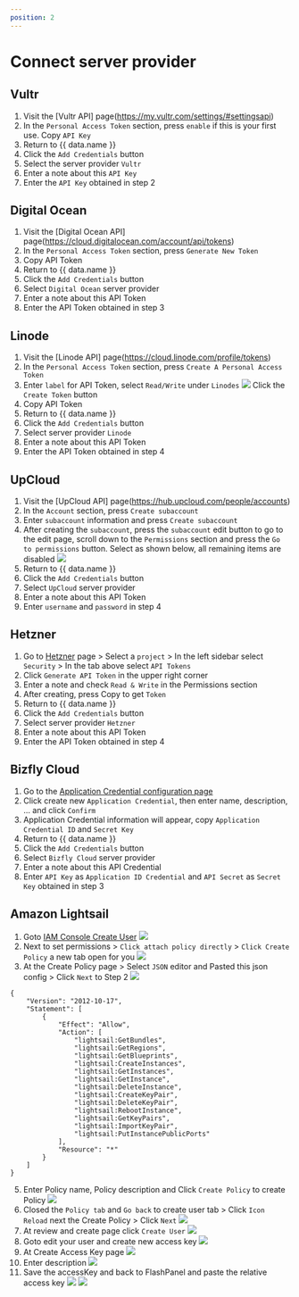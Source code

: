 ```yaml
---
position: 2
---
```


<script setup>
import { data } from '../../.vitepress/config.data.ts'
</script>

# Connect server provider

## Vultr

1. Visit the [Vultr API] page(https://my.vultr.com/settings/#settingsapi)
2. In the `Personal Access Token` section, press `enable` if this is your first use. Copy `API Key`
3. Return to <a :href="data.url + '/user/vps'" target="_blank">{{ data.name }}</a>
4. Click the `Add Credentials` button
5. Select the server provider `Vultr`
6. Enter a note about this `API Key`
7. Enter the `API Key` obtained in step 2

## Digital Ocean

1. Visit the [Digital Ocean API] page(https://cloud.digitalocean.com/account/api/tokens)
2. In the `Personal Access Token` section, press `Generate New Token`
3. Copy API Token
4. Return to <a :href="data.url + '/user/vps'" target="_blank">{{ data.name }}</a>
5. Click the `Add Credentials` button
6. Select `Digital Ocean` server provider
7. Enter a note about this API Token
8. Enter the API Token obtained in step 3

## Linode

1. Visit the [Linode API] page(https://cloud.linode.com/profile/tokens)
2. In the `Personal Access Token` section, press `Create A Personal Access Token`
3. Enter `label` for API Token, select `Read/Write` under `Linodes`
   ![](<../../images/connect-server-provider/Screenshot 2024-03-25 at 8.34.43.png>)
   Click the `Create Token` button
4. Copy API Token
5. Return to <a :href="data.url + '/user/vps'" target="_blank">{{ data.name }}</a>
6. Click the `Add Credentials` button
7. Select server provider `Linode`
8. Enter a note about this API Token
9. Enter the API Token obtained in step 4

## UpCloud

1. Visit the [UpCloud API] page(https://hub.upcloud.com/people/accounts)
2. In the `Account` section, press `Create subaccount`
3. Enter `subaccount` information and press `Create subaccount`
4. After creating the `subaccount`, press the `subaccount` edit button to go to the edit page, scroll down to the `Permissions` section and press the `Go to permissions` button.
   Select as shown below, all remaining items are disabled
   ![](<../../images/connect-server-provider/Screenshot 2024-03-25 at 8.44.25.png>)
5. Return to <a :href="data.url + '/user/vps'" target="_blank">{{ data.name }}</a>
6. Click the `Add Credentials` button
7. Select `UpCloud` server provider
8. Enter a note about this API Token
9. Enter `username` and `password` in step 4

## Hetzner

1. Go to [Hetzner](https://console.hetzner.cloud/projects) page > Select a `project` > In the left sidebar select `Security` > In the tab above select `API Tokens`
2. Click `Generate API Token` in the upper right corner
3. Enter a note and check `Read & Write` in the Permissions section
4. After creating, press Copy to get `Token`
5. Return to <a :href="data.url + '/user/vps'" target="_blank">{{ data.name }}</a>
6. Click the `Add Credentials` button
7. Select server provider `Hetzner`
8. Enter a note about this API Token
9. Enter the API Token obtained in step 4

## Bizfly Cloud

1. Go to the [Application Credential configuration page](https://manage.bizflycloud.vn/account/configuration/credential)
2. Click create new `Application Credential`, then enter name, description, ... and click `Confirm`
3. Application Credential information will appear, copy `Application Credential ID` and `Secret Key`
4. Return to <a :href="data.url + '/user/vps'" target="_blank">{{ data.name }}</a>
5. Click the `Add Credentials` button
6. Select `Bizfly Cloud` server provider
7. Enter a note about this API Credential
8. Enter `API Key` as `Application ID Credential` and `API Secret` as `Secret Key` obtained in step 3

## Amazon Lightsail

1. Goto [IAM Console Create User](https://us-east-1.console.aws.amazon.com/iam/home#/users/create)
   ![](../../images/connect-server-provider/lightsail-create-user.png)
2. Next to set permissions > `Click attach policy directly` > `Click Create Policy` a new tab open for you
   ![](../../images/connect-server-provider/lightsail-policy.png)
3. At the Create Policy page > Select `JSON` editor and Pasted this json config > Click `Next` to Step 2
   ![](../../images/connect-server-provider/lightsail-policy-permission.png)

```
{
	"Version": "2012-10-17",
	"Statement": [
		{
			"Effect": "Allow",
			"Action": [
				"lightsail:GetBundles",
				"lightsail:GetRegions",
				"lightsail:GetBlueprints",
				"lightsail:CreateInstances",
				"lightsail:GetInstances",
				"lightsail:GetInstance",
				"lightsail:DeleteInstance",
				"lightsail:CreateKeyPair",
				"lightsail:DeleteKeyPair",
				"lightsail:RebootInstance",
				"lightsail:GetKeyPairs",
				"lightsail:ImportKeyPair",
				"lightsail:PutInstancePublicPorts"
			],
			"Resource": "*"
		}
	]
}
```

5. Enter Policy name, Policy description and Click `Create Policy` to create Policy
   ![](../../images/connect-server-provider/lightsail-policy-name.png)
6. Closed the `Policy tab` and `Go back` to create user tab > Click `Icon Reload` next the Create Policy > Click `Next`
   ![](../../images/connect-server-provider/lightsail-done-attach-permission.png)
7. At review and create page click `Create User`
   ![](../../images/connect-server-provider/lightsail-review-create-user.png)
8. Goto edit your user and create new access key
   ![](../../images/connect-server-provider/lightsail-create-accesskey.png)
9. At Create Access Key page
   ![](../../images/connect-server-provider/lightsail-best-accesskey.png)
10. Enter description
    ![](../../images/connect-server-provider/lightsail-accesskey-description.png)
11. Save the accessKey and back to FlashPanel and paste the relative access key
    ![](../../images/connect-server-provider/lightsail-accesskey-retrieve.png)
    ![](../../images/connect-server-provider/lightsail-provider-credential-form.png)
